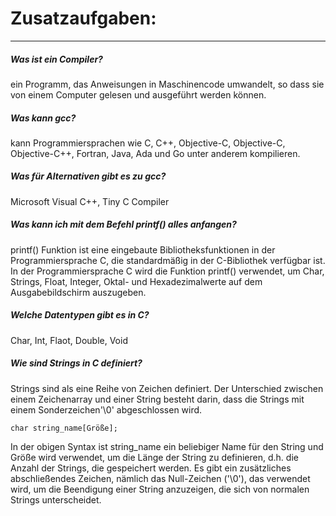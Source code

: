 # Zusatzaufgaben:
---
##### Was ist ein Compiler?
ein Programm, das Anweisungen in Maschinencode umwandelt, so dass sie von einem Computer gelesen und ausgeführt werden können.
##### Was kann *gcc*?
kann Programmiersprachen wie C, C++, Objective-C, Objective-C, Objective-C++, Fortran, Java, Ada und Go unter anderem kompilieren.
#####  Was für Alternativen gibt es zu *gcc*?
Microsoft Visual C++, Tiny C Compiler
##### Was kann ich mit dem Befehl *printf()* alles anfangen?
printf() Funktion ist eine eingebaute Bibliotheksfunktionen in der Programmiersprache C, die standardmäßig in der C-Bibliothek verfügbar ist. In der Programmiersprache C wird die Funktion printf() verwendet, um Char, Strings, Float, Integer, Oktal- und Hexadezimalwerte auf dem Ausgabebildschirm auszugeben.
##### Welche Datentypen gibt es in *C*?
Char, Int, Flaot, Double, Void
##### Wie sind Strings in *C* definiert?
Strings sind als eine Reihe von Zeichen definiert. Der Unterschied zwischen einem Zeichenarray und einer String besteht darin, dass die Strings mit einem Sonderzeichen'\0' abgeschlossen wird.
```
char string_name[Größe];
```
In der obigen Syntax ist string_name ein beliebiger Name für den String und Größe wird verwendet, um die Länge der String zu definieren, d.h. die Anzahl der Strings, die gespeichert werden. Es gibt ein zusätzliches abschließendes Zeichen, nämlich das Null-Zeichen ('\0'), das verwendet wird, um die Beendigung einer String anzuzeigen, die sich von normalen Strings unterscheidet.